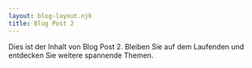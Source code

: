 ```yaml
---
layout: blog-layout.njk
title: Blog Post 2
---
```

<p>Dies ist der Inhalt von Blog Post 2. Bleiben Sie auf dem Laufenden und entdecken Sie weitere spannende Themen.</p>

